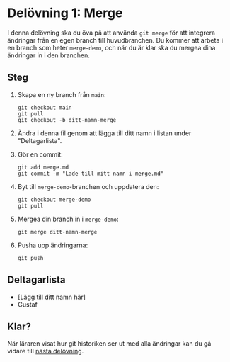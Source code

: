 # Delövning 1: Merge

 I denna delövning ska du öva på att använda `git merge` för att integrera ändringar från en egen branch till huvudbranchen. Du kommer att arbeta i en branch som heter `merge-demo`, och när du är klar ska du mergea dina ändringar in i den branchen.

## Steg

1. Skapa en ny branch från `main`:
   ```
   git checkout main
   git pull
   git checkout -b ditt-namn-merge
   ```

2. Ändra i denna fil genom att lägga till ditt namn i listan under "Deltagarlista".

3. Gör en commit:
   ```
   git add merge.md
   git commit -m "Lade till mitt namn i merge.md"
   ```

4. Byt till `merge-demo`-branchen och uppdatera den:
   ```
   git checkout merge-demo
   git pull
   ```

5. Mergea din branch in i `merge-demo`:
   ```
   git merge ditt-namn-merge
   ```

6. Pusha upp ändringarna:
   ```
   git push
   ```

## Deltagarlista

- [Lägg till ditt namn här]
- Gustaf

## Klar?

När läraren visat hur git historiken ser ut med alla ändringar kan du gå vidare till [nästa delövning](./rebase.md).